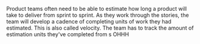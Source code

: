 Product teams often need to be able to estimate how long a product will take to deliver from sprint to sprint. As they work through the stories, the team will develop a cadence of completing <x> units of work they had estimated. This is also called velocity. The team has to track the amount of estimation units they've completed from s
OHHH
